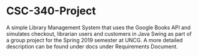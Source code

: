 # CSC-340-Project

A simple Library Management System that uses the Google Books API and simulates checkout, librarian users and customers in Java Swing as part of a group project for the Spring 2019 semester at UNCG. A more detailed description can be found under docs under Requirements Document.  
  
  
  

